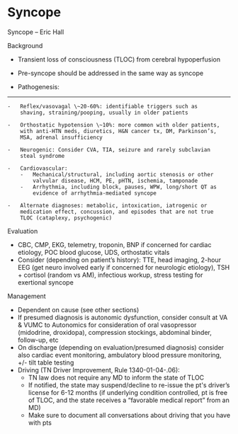 # Syncope
 
Syncope – Eric Hall

Background

-   Transient loss of consciousness (TLOC) from cerebral hypoperfusion

-   Pre-syncope should be addressed in the same way as syncope

-   Pathogenesis:

-   -   -   

    -   Reflex/vasovagal \~20-60%: identifiable triggers such as
        shaving, straining/pooping, usually in older patients

    -   Orthostatic hypotension \~10%: more common with older patients,
        with anti-HTN meds, diuretics, H&N cancer tx, DM, Parkinson’s,
        MSA, adrenal insufficiency

    -   Neurogenic: Consider CVA, TIA, seizure and rarely subclavian
        steal syndrome

    -   Cardiovascular:
        -   Mechanical/structural, including aortic stenosis or other
            valvular disease, HCM, PE, pHTN, ischemia, tamponade
        -   Arrhythmia, including block, pauses, WPW, long/short QT as
            evidence of arrhythmia-mediated syncope

    -   Alternate diagnoses: metabolic, intoxication, iatrogenic or
        medication effect, concussion, and episodes that are not true
        TLOC (cataplexy, psychogenic)

Evaluation

-   CBC, CMP, EKG, telemetry, troponin, BNP if concerned for cardiac
    etiology, POC blood glucose, UDS, orthostatic vitals
-   Consider (depending on patient’s history): TTE, head imaging, 2-hour
    EEG (get neuro involved early if concerned for neurologic etiology),
    TSH + cortisol (random vs AM), infectious workup, stress testing for
    exertional syncope

Management

-   Dependent on cause (see other sections)
-   If presumed diagnosis is autonomic dysfunction, consider consult at
    VA & VUMC to Autonomics for consideration of oral vasopressor
    (midodrine, droxidopa), compression stockings, abdominal binder,
    follow-up, etc
-   On discharge (depending on evaluation/presumed diagnosis) consider
    also cardiac event monitoring, ambulatory blood pressure monitoring,
    +/- tilt table testing
-   Driving
    (TN Driver Improvement, Rule 1340-01-04-.06):
    -   TN law does not require any MD to inform the state of TLOC
    -   If notified, the state may suspend/decline to re-issue the pt's
        driver’s license for 6-12 months (if underlying condition
        controlled, pt is free of TLOC, and the state receives a
        “favorable medical report” from an MD)
    -   Make sure to document all conversations about driving that you
        have with pts
